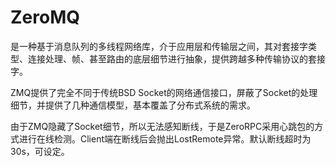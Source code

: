 # ZeroMQ

是一种基于消息队列的多线程网络库，介于应用层和传输层之间，其对套接字类型、连接处理、帧、甚至路由的底层细节进行抽象，提供跨越多种传输协议的套接字。

ZMQ提供了完全不同于传统BSD Socket的网络通信接口，屏蔽了Socket的处理细节，并提供了几种通信模型，基本覆盖了分布式系统的需求。

由于ZMQ隐藏了Socket细节，所以无法感知断线，于是ZeroRPC采用心跳包的方式进行在线检测。Client端在断线后会抛出LostRemote异常。默认断线超时为30s，可设定。
